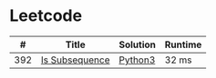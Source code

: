 # Leetcode

| # | Title | Solution | Runtime |
|---| ----- | -------- | ------- |
|392|[ Is Subsequence](https://leetcode.com/problems/is-subsequence/)|[Python3](./solutions/392.%20Is%20Subsequence.py)|32 ms|
